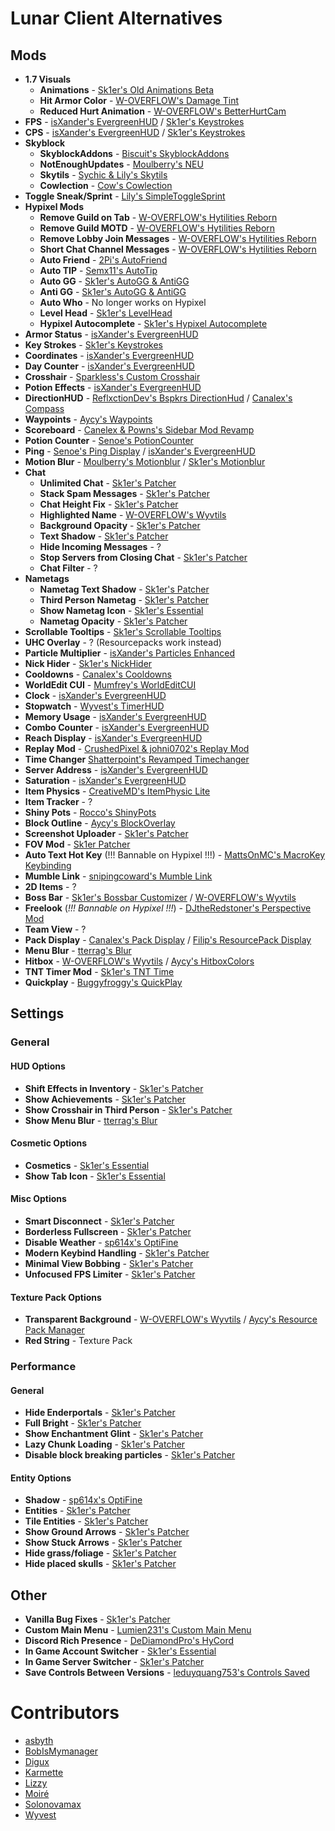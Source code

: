 # Lunar Client Alternatives

## Mods

- **1.7 Visuals**
  - **Animations** - [Sk1er's Old Animations Beta](https://sk1er.club/beta)
  - **Hit Armor Color** - [W-OVERFLOW's Damage Tint](https://github.com/W-OVERFLOW/DamageTint/releases/latest)
  - **Reduced Hurt Animation** - [W-OVERFLOW's BetterHurtCam](https://github.com/W-OVERFLOW/BetterHurtCam/releases/latest)
- **FPS** - [isXander's EvergreenHUD](https://github.com/isXander/EvergreenHUD/releases) / [Sk1er's Keystrokes](https://sk1er.club/mods/keystrokesmod)
- **CPS** - [isXander's EvergreenHUD](https://github.com/isXander/EvergreenHUD/releases) / [Sk1er's Keystrokes](https://sk1er.club/mods/keystrokesmod)
- **Skyblock**
  - **SkyblockAddons** - [Biscuit's SkyblockAddons](https://github.com/BiscuitDevelopment/SkyblockAddons/releases/latest)
  - **NotEnoughUpdates** - [Moulberry's NEU](https://github.com/Moulberry/NotEnoughUpdates/releases/latest)
  - **Skytils** - [Sychic & Lily's Skytils](https://github.com/Skytils/SkytilsMod/releases/latest)
  - **Cowlection** - [Cow's Cowlection](https://github.com/cow-mc/Cowlection/releases/latest)
- **Toggle Sneak/Sprint** - [Lily's SimpleToggleSprint](https://github.com/My-Name-Is-Jeff/SimpleToggleSprint/releases/latest)
- **Hypixel Mods**
  - **Remove Guild on Tab** - [W-OVERFLOW's Hytilities Reborn](https://github.com/W-OVERFLOW/Hytilities-Reborn/releases/latest)
  - **Remove Guild MOTD** - [W-OVERFLOW's Hytilities Reborn](https://github.com/W-OVERFLOW/Hytilities-Reborn/releases/latest)
  - **Remove Lobby Join Messages** - [W-OVERFLOW's Hytilities Reborn](https://github.com/W-OVERFLOW/Hytilities-Reborn/releases/latest)
  - **Short Chat Channel Messages** - [W-OVERFLOW's Hytilities Reborn](https://github.com/W-OVERFLOW/Hytilities-Reborn/releases/latest)
  - **Auto Friend** -  [2Pi's AutoFriend](https://2pi.pw/mods/autofriend)
  - **Auto TIP** - [Semx11's AutoTip](https://autotip.pro/download)
  - **Auto GG** - [Sk1er's AutoGG & AntiGG](https://sk1er.club/mods/autogg)
  - **Anti GG** - [Sk1er's AutoGG & AntiGG](https://sk1er.club/mods/autogg)
  - **Auto Who** - No longer works on Hypixel
  - **Level Head** - [Sk1er's LevelHead](https://www.sk1er.club/mods/level_head)
  - **Hypixel Autocomplete** - [Sk1er's Hypixel Autocomplete](https://sk1er.club/mods/hypixel_auto_complete)
- **Armor Status** - [isXander's EvergreenHUD](https://github.com/isXander/EvergreenHUD/releases)
- **Key Strokes** - [Sk1er's Keystrokes](https://sk1er.club/mods/keystrokesmod)
- **Coordinates** - [isXander's EvergreenHUD](https://github.com/isXander/EvergreenHUD/releases)
- **Day Counter** - [isXander's EvergreenHUD](https://github.com/isXander/EvergreenHUD/releases)
- **Crosshair** - [Sparkless's Custom Crosshair](https://www.curseforge.com/minecraft/mc-mods/custom-crosshair-mod/files/all?filter-game-version=2020709689%3A5806)
- **Potion Effects** - [isXander's EvergreenHUD](https://github.com/isXander/EvergreenHUD/releases)
- **DirectionHUD** - [ReflxctionDev's Bspkrs DirectionHud](https://github.com/ReflxctionDev/bspkrsCore/releases/latest) / [Canalex's Compass](https://www.youtube.com/watch?v=Anwxqk2EAlE)
- **Waypoints** - [Aycy's Waypoints](https://www.youtube.com/watch?v=5jq5tXqwDTM)
- **Scoreboard** - [Canelex & Powns's Sidebar Mod Revamp](https://www.youtube.com/watch?v=cn9VvT43yRs)
- **Potion Counter** - [Senoe's PotionCounter](https://www.youtube.com/watch?v=7iYeYK2CGDo)
- **Ping** - [Senoe's Ping Display](https://www.youtube.com/watch?v=NAsefZXZbHQ) / [isXander's EvergreenHUD](https://github.com/isXander/EvergreenHUD/releases)
- **Motion Blur** - [Moulberry's Motionblur](https://cdn.discordapp.com/attachments/733903046681034813/806188815286665226/MbMotionblur-1.0-REL-Fixed.jar) / [Sk1er's Motionblur](https://sk1er.club/mods/motionblurmod)
- **Chat**
  - **Unlimited Chat** - [Sk1er's Patcher](https://sk1er.club/mods/patcher)
  - **Stack Spam Messages** - [Sk1er's Patcher](https://sk1er.club/mods/patcher)
  - **Chat Height Fix** - [Sk1er's Patcher](https://sk1er.club/mods/patcher)
  - **Highlighted Name** - [W-OVERFLOW's Wyvtils](https://github.com/W-OVERFLOW/Wyvtils/releases/latest)
  - **Background Opacity** - [Sk1er's Patcher](https://sk1er.club/mods/patcher)
  - **Text Shadow** - [Sk1er's Patcher](https://sk1er.club/mods/patcher)
  - **Hide Incoming Messages** - ?
  - **Stop Servers from Closing Chat** - [Sk1er's Patcher](https://sk1er.club/mods/patcher)
  - **Chat Filter** - ?
- **Nametags**
  - **Nametag Text Shadow** -  [Sk1er's Patcher](https://sk1er.club/mods/patcher)
  - **Third Person Nametag** - [Sk1er's Patcher](https://sk1er.club/mods/patcher)
  - **Show Nametag Icon** - [Sk1er's Essential](https://essential.gg)
  - **Nametag Opacity** - [Sk1er's Patcher](https://sk1er.club/mods/patcher)
- **Scrollable Tooltips** - [Sk1er's Scrollable Tooltips](https://www.sk1er.club/mods/text_overflow_scroll)
- **UHC Overlay** - ? (Resourcepacks work instead)
- **Particle Multiplier** - [isXander's Particles Enhanced](https://short.isxander.dev/yGgnHO)
- **Nick Hider** - [Sk1er's NickHider](https://sk1er.llc/mods/nick_hider)
- **Cooldowns** - [Canalex's Cooldowns](https://www.youtube.com/watch?v=if1t-gO2yfc)
- **WorldEdit CUI** - [Mumfrey's WorldEditCUI](https://www.curseforge.com/minecraft/mc-mods/worldeditcui/files/all?filter-game-version=2020709689%3A5806)
- **Clock** - [isXander's EvergreenHUD](https://github.com/isXander/EvergreenHUD/releases)
- **Stopwatch** - [Wyvest's TimerHUD](https://github.com/wyvest/timerhud-forge/releases/latest)
- **Memory Usage** - [isXander's EvergreenHUD](https://github.com/isXander/EvergreenHUD/releases)
- **Combo Counter** - [isXander's EvergreenHUD](https://github.com/isXander/EvergreenHUD/releases)
- **Reach Display** - [isXander's EvergreenHUD](https://github.com/isXander/EvergreenHUD/releases)
- **Replay Mod** - [CrushedPixel & johni0702's Replay Mod](https://www.replaymod.com/download/download_new.php?version=1.8.9-2.5.2)
- **Time Changer** [Shatterpoint's Revamped Timechanger](https://github.com/shatter-point/Revamped-TimeChanger/releases/latest)
- **Server Address** -  [isXander's EvergreenHUD](https://github.com/isXander/EvergreenHUD/releases)
- **Saturation** - [isXander's EvergreenHUD](https://github.com/isXander/EvergreenHUD/releases)
- **Item Physics** - [CreativeMD's ItemPhysic Lite](https://www.curseforge.com/minecraft/mc-mods/itemphysic-lite/files/all?filter-game-version=2020709689%3A5806)
- **Item Tracker** - ?
- **Shiny Pots** - [Rocco's ShinyPots](https://github.com/RoccoDev/ShinyPots-1.8/releases/latest)
- **Block Outline** - [Aycy's BlockOverlay](https://hypixel.net/threads/forge-1-8-9-block-overlay-v4-0-3.1417995/)
- **Screenshot Uploader** - [Sk1er's Patcher](https://sk1er.club/mods/patcher)
- **FOV Mod** - [Sk1er Patcher](https://sk1er.club/mods/patcher)
- **Auto Text Hot Key** (!!! Bannable on Hypixel !!!) - [MattsOnMC's MacroKey Keybinding](https://www.curseforge.com/minecraft/mc-mods/macrokey-keybinding/files/all?filter-game-version=2020709689%3A5806)
- **Mumble Link** - [snipingcoward's Mumble Link](https://www.curseforge.com/minecraft/mc-mods/mumblelink/files/all?filter-game-version=2020709689%3A5806)
- **2D Items** - ?
- **Boss Bar** - [Sk1er's Bossbar Customizer](https://sk1er.club/mods/bossbar_customizer) / [W-OVERFLOW's Wyvtils](https://github.com/W-OVERFLOW/Wyvtils/releases/latest)
- **Freelook** (*!!! Bannable on Hypixel !!!*) - [DJtheRedstoner's Perspective Mod](https://inv.wtf/djperspective)
- **Team View** - ?
- **Pack Display** - [Canalex's Pack Display](https://www.youtube.com/watch?v=LeDNOdOdGyk) / [Filip's ResourcePack Display](https://github.com/1fxe/Resource-Pack-Display/releases/latest)
- **Menu Blur** - [tterrag's Blur](https://www.curseforge.com/minecraft/mc-mods/blur/files/all?filter-game-version=2020709689%3A5806)
- **Hitbox** - [W-OVERFLOW's Wyvtils](https://github.com/W-OVERFLOW/Wyvtils/releases/latest) / [Aycy's HitboxColors](http://www.mediafire.com/file/rci3i8m09yoek7u/HitboxColors-v1.0.jar)
- **TNT Timer Mod** - [Sk1er's TNT Time](https://sk1er.club/mods/tnttime)
- **Quickplay** - [Buggyfroggy's QuickPlay](https://github.com/QuickplayMod/quickplay/releases/latest)

## Settings

### General

#### HUD Options

- **Shift Effects in Inventory** - [Sk1er's Patcher](https://sk1er.club/mods/patcher)
- **Show Achievements** - [Sk1er's Patcher](https://sk1er.club/mods/patcher)
- **Show Crosshair in Third Person** - [Sk1er's Patcher](https://sk1er.club/mods/patcher)
- **Show Menu Blur** - [tterrag's Blur](https://www.curseforge.com/minecraft/mc-mods/blur/files/all?filter-game-version=2020709689%3A5806)

#### Cosmetic Options

- **Cosmetics** - [Sk1er's Essential](https://essential.gg)
- **Show Tab Icon** - [Sk1er's Essential](https://essential.gg)

#### Misc Options

- **Smart Disconnect** - [Sk1er's Patcher](https://sk1er.club/mods/patcher)
- **Borderless Fullscreen** - [Sk1er's Patcher](https://sk1er.club/mods/patcher)
- **Disable Weather** - [sp614x's OptiFine](https://optifine.net/adloadx?f=OptiFine_1.8.9_HD_U_M5.jar)
- **Modern Keybind Handling** - [Sk1er's Patcher](https://sk1er.club/mods/patcher)
- **Minimal View Bobbing** - [Sk1er's Patcher](https://sk1er.club/mods/patcher)
- **Unfocused FPS Limiter** - [Sk1er's Patcher](https://sk1er.club/mods/patcher)

#### Texture Pack Options

- **Transparent Background** - [W-OVERFLOW's Wyvtils](https://github.com/W-OVERFLOW/Wyvtils/releases/latest) / [Aycy's Resource Pack Manager](https://www.youtube.com/watch?v=OQZFWrrEcYM)
- **Red String** - Texture Pack

### Performance

#### General
  
- **Hide Enderportals** - [Sk1er's Patcher](https://sk1er.club/mods/patcher)
- **Full Bright** - [Sk1er's Patcher](https://sk1er.club/mods/patcher)
- **Show Enchantment Glint** - [Sk1er's Patcher](https://sk1er.club/mods/patcher)
- **Lazy Chunk Loading** - [Sk1er's Patcher](https://sk1er.club/mods/patcher)
- **Disable block breaking particles** - [Sk1er's Patcher](https://sk1er.club/mods/patcher)

#### Entity Options

- **Shadow** - [sp614x's OptiFine](https://optifine.net/adloadx?f=OptiFine_1.8.9_HD_U_M5.jar)
- **Entities** - [Sk1er's Patcher](https://sk1er.club/mods/patcher)
- **Tile Entities** - [Sk1er's Patcher](https://sk1er.club/mods/patcher)
- **Show Ground Arrows** - [Sk1er's Patcher](https://sk1er.club/mods/patcher)
- **Show Stuck Arrows** - [Sk1er's Patcher](https://sk1er.club/mods/patcher)
- **Hide grass/foliage** - [Sk1er's Patcher](https://sk1er.club/mods/patcher)
- **Hide placed skulls** - [Sk1er's Patcher](https://sk1er.club/mods/patcher)

## Other
  
- **Vanilla Bug Fixes** - [Sk1er's Patcher](https://sk1er.club/mods/patcher)
- **Custom Main Menu** - [Lumien231's Custom Main Menu](https://www.curseforge.com/minecraft/mc-mods/custom-main-menu/files/all?filter-game-version=2020709689%3A5806)
- **Discord Rich Presence** - [DeDiamondPro's HyCord](https://github.com/DeDiamondPro/HyCord/releases/latest)
- **In Game Account Switcher** - [Sk1er's Essential](https://essential.gg)
- **In Game Server Switcher** - [Sk1er's Patcher](https://sk1er.club/mods/patcher)
- **Save Controls Between Versions** - [leduyquang753's Controls Saved](https://hypixel.net/threads/forge-1-8-9-controls-saved-%E2%80%93-save-controls-as-presets.2010689/)

# Contributors

- [asbyth](https://github.com/asbyth)
- [BobIsMymanager](https://github.com/BobisMymanager)
- [Digux](https://github.com/Diguhxe)
- [Karmette](https://github.com/karmette)
- [Lizzy](https://github.com/LizzyMaybeDev)
- [Moiré](https://github.com/moire9)
- [Solonovamax](https://github.com/solonovamax)
- [Wyvest](https://github.com/wyvest)
